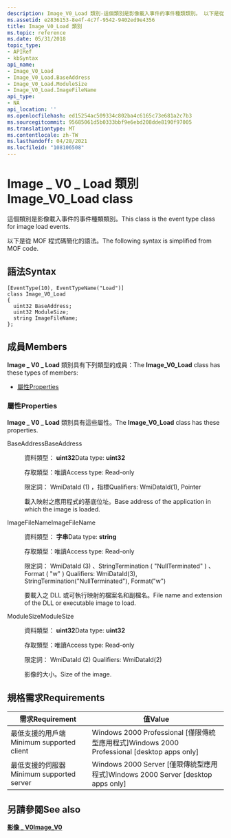 ```yaml
---
description: Image_V0_Load 類別-這個類別是影像載入事件的事件種類類別。 以下是從 MOF 程式碼簡化的語法。
ms.assetid: e2836153-8e4f-4c7f-9542-9402ed9e4356
title: Image_V0_Load 類別
ms.topic: reference
ms.date: 05/31/2018
topic_type:
- APIRef
- kbSyntax
api_name:
- Image_V0_Load
- Image_V0_Load.BaseAddress
- Image_V0_Load.ModuleSize
- Image_V0_Load.ImageFileName
api_type:
- NA
api_location: ''
ms.openlocfilehash: ed15254ac509334c802ba4c6165c73e681a2c7b3
ms.sourcegitcommit: 95685061d5b0333bbf9e6ebd208dde8190f97005
ms.translationtype: MT
ms.contentlocale: zh-TW
ms.lasthandoff: 04/28/2021
ms.locfileid: "108106508"
---
```

# <a name="image_v0_load-class"></a><span data-ttu-id="30cec-104">Image \_ V0 \_ Load 類別</span><span class="sxs-lookup"><span data-stu-id="30cec-104">Image\_V0\_Load class</span></span>

<span data-ttu-id="30cec-105">這個類別是影像載入事件的事件種類類別。</span><span class="sxs-lookup"><span data-stu-id="30cec-105">This class is the event type class for image load events.</span></span>

<span data-ttu-id="30cec-106">以下是從 MOF 程式碼簡化的語法。</span><span class="sxs-lookup"><span data-stu-id="30cec-106">The following syntax is simplified from MOF code.</span></span>

## <a name="syntax"></a><span data-ttu-id="30cec-107">語法</span><span class="sxs-lookup"><span data-stu-id="30cec-107">Syntax</span></span>

``` syntax
[EventType(10), EventTypeName("Load")]
class Image_V0_Load
{
  uint32 BaseAddress;
  uint32 ModuleSize;
  string ImageFileName;
};
```

## <a name="members"></a><span data-ttu-id="30cec-108">成員</span><span class="sxs-lookup"><span data-stu-id="30cec-108">Members</span></span>

<span data-ttu-id="30cec-109">**Image \_ V0 \_ Load** 類別具有下列類型的成員：</span><span class="sxs-lookup"><span data-stu-id="30cec-109">The **Image\_V0\_Load** class has these types of members:</span></span>

-   [<span data-ttu-id="30cec-110">屬性</span><span class="sxs-lookup"><span data-stu-id="30cec-110">Properties</span></span>](#properties)

### <a name="properties"></a><span data-ttu-id="30cec-111">屬性</span><span class="sxs-lookup"><span data-stu-id="30cec-111">Properties</span></span>

<span data-ttu-id="30cec-112">**Image \_ V0 \_ Load** 類別具有這些屬性。</span><span class="sxs-lookup"><span data-stu-id="30cec-112">The **Image\_V0\_Load** class has these properties.</span></span>

<dl> <dt>

<span data-ttu-id="30cec-113">BaseAddress</span><span class="sxs-lookup"><span data-stu-id="30cec-113">BaseAddress</span></span>
</dt> <dd> <dl> <dt>

<span data-ttu-id="30cec-114">資料類型： **uint32**</span><span class="sxs-lookup"><span data-stu-id="30cec-114">Data type: **uint32**</span></span>
</dt> <dt>

<span data-ttu-id="30cec-115">存取類型：唯讀</span><span class="sxs-lookup"><span data-stu-id="30cec-115">Access type: Read-only</span></span>
</dt> <dt>

<span data-ttu-id="30cec-116">限定詞： WmiDataId (1) ，指標</span><span class="sxs-lookup"><span data-stu-id="30cec-116">Qualifiers: WmiDataId(1), Pointer</span></span>
</dt> </dl>

<span data-ttu-id="30cec-117">載入映射之應用程式的基底位址。</span><span class="sxs-lookup"><span data-stu-id="30cec-117">Base address of the application in which the image is loaded.</span></span>

</dd> <dt>

<span data-ttu-id="30cec-118">ImageFileName</span><span class="sxs-lookup"><span data-stu-id="30cec-118">ImageFileName</span></span>
</dt> <dd> <dl> <dt>

<span data-ttu-id="30cec-119">資料類型： **字串**</span><span class="sxs-lookup"><span data-stu-id="30cec-119">Data type: **string**</span></span>
</dt> <dt>

<span data-ttu-id="30cec-120">存取類型：唯讀</span><span class="sxs-lookup"><span data-stu-id="30cec-120">Access type: Read-only</span></span>
</dt> <dt>

<span data-ttu-id="30cec-121">限定詞： WmiDataId (3) 、StringTermination ( "NullTerminated" ) 、Format ( "w" ) </span><span class="sxs-lookup"><span data-stu-id="30cec-121">Qualifiers: WmiDataId(3), StringTermination("NullTerminated"), Format("w")</span></span>
</dt> </dl>

<span data-ttu-id="30cec-122">要載入之 DLL 或可執行映射的檔案名和副檔名。</span><span class="sxs-lookup"><span data-stu-id="30cec-122">File name and extension of the DLL or executable image to load.</span></span>

</dd> <dt>

<span data-ttu-id="30cec-123">ModuleSize</span><span class="sxs-lookup"><span data-stu-id="30cec-123">ModuleSize</span></span>
</dt> <dd> <dl> <dt>

<span data-ttu-id="30cec-124">資料類型： **uint32**</span><span class="sxs-lookup"><span data-stu-id="30cec-124">Data type: **uint32**</span></span>
</dt> <dt>

<span data-ttu-id="30cec-125">存取類型：唯讀</span><span class="sxs-lookup"><span data-stu-id="30cec-125">Access type: Read-only</span></span>
</dt> <dt>

<span data-ttu-id="30cec-126">限定詞： WmiDataId (2) </span><span class="sxs-lookup"><span data-stu-id="30cec-126">Qualifiers: WmiDataId(2)</span></span>
</dt> </dl>

<span data-ttu-id="30cec-127">影像的大小。</span><span class="sxs-lookup"><span data-stu-id="30cec-127">Size of the image.</span></span>

</dd> </dl>

## <a name="requirements"></a><span data-ttu-id="30cec-128">規格需求</span><span class="sxs-lookup"><span data-stu-id="30cec-128">Requirements</span></span>



| <span data-ttu-id="30cec-129">需求</span><span class="sxs-lookup"><span data-stu-id="30cec-129">Requirement</span></span> | <span data-ttu-id="30cec-130">值</span><span class="sxs-lookup"><span data-stu-id="30cec-130">Value</span></span> |
|-------------------------------------|------------------------------------------------------------|
| <span data-ttu-id="30cec-131">最低支援的用戶端</span><span class="sxs-lookup"><span data-stu-id="30cec-131">Minimum supported client</span></span><br/> | <span data-ttu-id="30cec-132">Windows 2000 Professional \[僅限傳統型應用程式\]</span><span class="sxs-lookup"><span data-stu-id="30cec-132">Windows 2000 Professional \[desktop apps only\]</span></span><br/> |
| <span data-ttu-id="30cec-133">最低支援的伺服器</span><span class="sxs-lookup"><span data-stu-id="30cec-133">Minimum supported server</span></span><br/> | <span data-ttu-id="30cec-134">Windows 2000 Server \[僅限傳統型應用程式\]</span><span class="sxs-lookup"><span data-stu-id="30cec-134">Windows 2000 Server \[desktop apps only\]</span></span><br/>       |



## <a name="see-also"></a><span data-ttu-id="30cec-135">另請參閱</span><span class="sxs-lookup"><span data-stu-id="30cec-135">See also</span></span>

<dl> <dt>

[<span data-ttu-id="30cec-136">**影像 \_ V0**</span><span class="sxs-lookup"><span data-stu-id="30cec-136">**Image\_V0**</span></span>](image-v0.md)
</dt> </dl>

 

 





